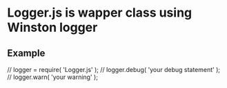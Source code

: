 # Logger.js is wapper class using Winston logger

## Example
// logger = require( 'Logger.js' );
// logger.debug( 'your debug statement' );
// logger.warn( 'your warning' );
